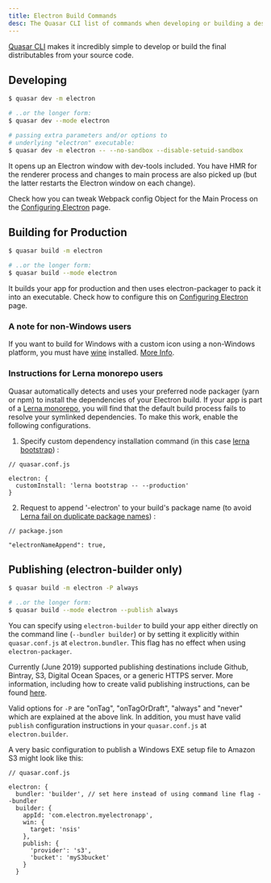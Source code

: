 ```yaml
---
title: Electron Build Commands
desc: The Quasar CLI list of commands when developing or building a desktop app.
---
```

[Quasar CLI](/start/quasar-cli) makes it incredibly simple to develop or build the final distributables from your source code.

## Developing
```bash
$ quasar dev -m electron

# ..or the longer form:
$ quasar dev --mode electron

# passing extra parameters and/or options to
# underlying "electron" executable:
$ quasar dev -m electron -- --no-sandbox --disable-setuid-sandbox
```

It opens up an Electron window with dev-tools included. You have HMR for the renderer process and changes to main process are also picked up (but the latter restarts the Electron window on each change).

Check how you can tweak Webpack config Object for the Main Process on the [Configuring Electron](/quasar-cli/developing-electron-apps/configuring-electron) page.

## Building for Production
```bash
$ quasar build -m electron

# ..or the longer form:
$ quasar build --mode electron
```

It builds your app for production and then uses electron-packager to pack it into an executable. Check how to configure this on [Configuring Electron](/quasar-cli/developing-electron-apps/configuring-electron) page.

### A note for non-Windows users
If you want to build for Windows with a custom icon using a non-Windows platform, you must have [wine](https://www.winehq.org/) installed. [More Info](https://github.com/electron-userland/electron-packager#building-windows-apps-from-non-windows-platforms).

### Instructions for Lerna monorepo users
Quasar automatically detects and uses your preferred node packager (yarn or npm) to install the dependencies of your Electron build. If your app is part of a [Lerna monorepo](https://lerna.js.org/), you will find that the default build process fails to resolve your symlinked dependencies. To make this work, enable the following configurations.

1. Specify custom dependency installation command (in this case [lerna bootstrap](https://github.com/lerna/lerna/tree/master/commands/bootstrap)) :
```
// quasar.conf.js

electron: {
  customInstall: 'lerna bootstrap -- --production'
}
```

2. Request to append '-electron' to your build's package name (to avoid [Lerna fail on duplicate package names](https://github.com/lerna/lerna/issues/1980)) :
```
// package.json

"electronNameAppend": true,
```

## Publishing (electron-builder only)
```bash
$ quasar build -m electron -P always

# ..or the longer form:
$ quasar build --mode electron --publish always
```

You can specify using `electron-builder` to build your app either directly on the command line (`--bundler builder`) or by setting it explicitly within `quasar.conf.js` at `electron.bundler`. This flag has no effect when using `electron-packager`.

Currently (June 2019) supported publishing destinations include Github, Bintray, S3, Digital Ocean Spaces, or a generic HTTPS server. More information, including how to create valid publishing instructions, can be found [here](https://www.electron.build/configuration/publish).

Valid options for `-P` are "onTag", "onTagOrDraft", "always" and "never" which are explained at the above link. In addition, you must have valid `publish` configuration instructions in your `quasar.conf.js` at `electron.builder`.

A very basic configuration to publish a Windows EXE setup file to Amazon S3 might look like this:

```
// quasar.conf.js

electron: {
  bundler: 'builder', // set here instead of using command line flag --bundler
  builder: {
    appId: 'com.electron.myelectronapp',
    win: {
      target: 'nsis'
    },
    publish: {
      'provider': 's3',
      'bucket': 'myS3bucket'
    }
  }
```

